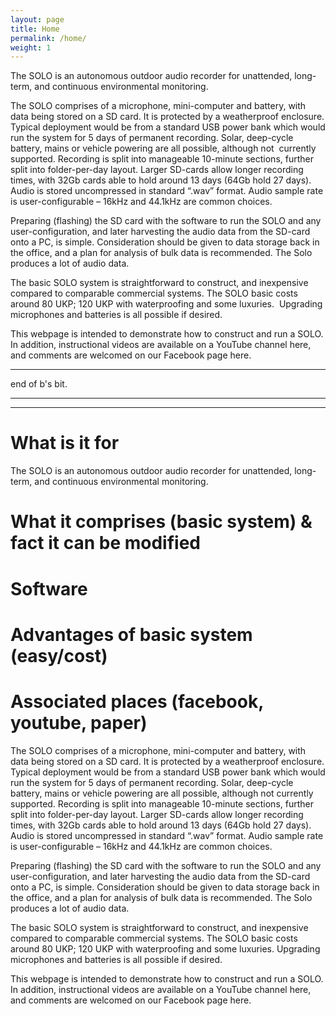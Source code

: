 ```yaml
---
layout: page
title: Home
permalink: /home/
weight: 1
---
```


The SOLO is an autonomous outdoor audio recorder for unattended, long-term, and continuous environmental monitoring.

The SOLO comprises of a microphone, mini-computer and battery, with data being stored on a SD card. It is protected by a weatherproof enclosure. Typical deployment would be from a standard USB power bank which would run the system for 5 days of permanent recording. Solar, deep-cycle battery, mains or vehicle powering are all possible, although not  currently supported. Recording is split into manageable 10-minute sections, further split into folder-per-day layout. Larger SD-cards allow longer recording times, with 32Gb cards able to hold around 13 days (64Gb hold 27 days). Audio is stored uncompressed in standard “.wav” format. Audio sample rate is user-configurable – 16kHz and 44.1kHz are common choices.

Preparing (flashing) the SD card with the software to run the SOLO and any user-configuration, and later harvesting the audio data from the SD-card onto a PC, is simple. Consideration should be given to data storage back in the office, and a plan for analysis of bulk data is recommended. The Solo produces a lot of audio data.

The basic SOLO system is straightforward to construct, and inexpensive compared to comparable commercial systems. The SOLO basic costs around 80 UKP; 120 UKP with waterproofing and some luxuries.  Upgrading microphones and batteries is all possible if desired.

This webpage is intended to demonstrate how to construct and run a SOLO. In addition, instructional videos are available on a YouTube channel here, and comments are welcomed on our Facebook page here.




<hr>
end of b's bit.
<hr>
<hr>





# What is it for

The SOLO is an autonomous outdoor audio recorder for unattended,
long-term, and continuous environmental monitoring.

# What it comprises  (basic system) & fact it can be modified 

# Software

# Advantages of basic system (easy/cost)

# Associated places (facebook, youtube, paper)

The SOLO comprises of a microphone, mini-computer and battery, with
data being stored on a SD card. It is protected by a weatherproof
enclosure. Typical deployment would be from a standard USB power bank
which would run the system for 5 days of permanent recording. Solar,
deep-cycle battery, mains or vehicle powering are all possible,
although not currently supported. Recording is split into manageable
10-minute sections, further split into folder-per-day layout. Larger
SD-cards allow longer recording times, with 32Gb cards able to hold
around 13 days (64Gb hold 27 days). Audio is stored uncompressed in
standard “.wav” format. Audio sample rate is user-configurable – 16kHz
and 44.1kHz are common choices.

Preparing (flashing) the SD card with the software to run the SOLO and
any user-configuration, and later harvesting the audio data from the
SD-card onto a PC, is simple. Consideration should be given to data
storage back in the office, and a plan for analysis of bulk data is
recommended. The Solo produces a lot of audio data.

The basic SOLO system is straightforward to construct, and inexpensive
compared to comparable commercial systems. The SOLO basic costs around
80 UKP; 120 UKP with waterproofing and some luxuries. Upgrading
microphones and batteries is all possible if desired.

This webpage is intended to demonstrate how to construct and run a
SOLO. In addition, instructional videos are available on a YouTube
channel here, and comments are welcomed on our Facebook page here.
